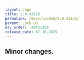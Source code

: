 ```yaml
---
layout: page
title: 2.0.43136
permalink: /docs/lockGO/2.0.43136/
parent: Lock GO
nav_order: -20431360
release_date: 07.10.2025
---
```


## Minor changes.
